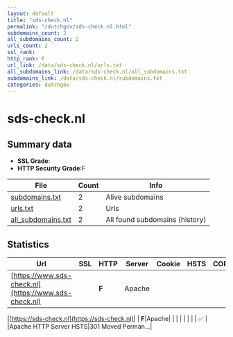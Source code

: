 ```yaml
---
layout: default
title: "sds-check.nl"
permalink: "/dutchgov/sds-check.nl.html"
subdomains_count: 2
all_subdomains_count: 2
urls_count: 2
ssl_rank: 
http_rank: F
url_link: /data/sds-check.nl/urls.txt
all_subdomains_link: /data/sds-check.nl/all_subdomains.txt
subdomains_link: /data/sds-check.nl/subdomains.txt
categories: dutchgov
---
```



# sds-check.nl
## Summary data


 - **SSL Grade**:
 - **HTTP Security Grade**:F


| File       | Count | Info |
|------------|-------|------|
|[subdomains.txt](/data/sds-check.nl/subdomains.txt)|2|Alive subdomains|
|[urls.txt](/data/sds-check.nl/urls.txt)|2|Urls|
|[all_subdomains.txt](/data/sds-check.nl/all_subdomains.txt)|2|All found subdomains (history)|


## Statistics


| Url | SSL | HTTP | Server | Cookie | HSTS | CORS | CTO | CSP | XFO | XXP | RP |FP| Tech |Title |
|--------|-------|-------|------|------|------|------|------|------|------|------|------|------|------|------|
|[https://www.sds-check.nl](https://www.sds-check.nl)| | **F**|Apache| | | | | | | | :white_check_mark: | |Apache HTTP Server HSTS|301 Moved Perman...|


|[https://sds-check.nl](https://sds-check.nl)| | **F**|Apache| | | | | | | | :white_check_mark: | |Apache HTTP Server HSTS|301 Moved Perman...|

